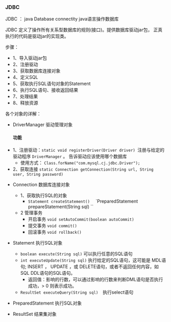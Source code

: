 ### JDBC 

JDBC ： java Database connectity java语言操作数据库

JDBC 定义了操作所有关系型数据库的规则(接口)。提供数据库驱动jar包，
正真执行的代码是驱动jar的实现类。

步骤： 
* 1、导入驱动jar包
* 2、注册驱动
* 3、获取数据库连接对象
* 4、定义SQL
* 5、获取执行SQL语句对象的Statement
* 6、执行SQL语句、接收返回结果
* 7、处理结果
* 8、释放资源

各个对象的详解：
- DriverManager 驱动管理对象
  ####  功能
  
* 1、注册驱动：`static void registerDriver(Driver driver) `注册与给定的驱动程序 `DriverManager` 。  告诉驱动应该使用哪个数据库
    * 使用方式： `Class.forName("com.mysql.cj.jdbc.Driver");`
* 2、获取连接
`static Connection getConnection(String url, String user, String password)  `

- Connection 数据库连接对象
    - 1、获取执行SQL的对象
        - `Statement createStatement()  `
        `PreparedStatement prepareStatement(String sql) `` 
    - 2 管理事务
        - 开启事务 `void setAutoCommit(boolean autoCommit)  `
        - 提交事务 `void commit()  `
        - 回滚事务 `void rollback()  `
- Statement 执行SQL对象
    - `boolean execute(String sql)`   可以执行任意的SQL语句
    - `int executeUpdate(String sql)`  执行给定的SQL语句，这可能是 MDL语句; INSERT ， UPDATE ，或 DELETE语句，或者不返回任何内容，如SQL DDL语句的SQL语句。 
        - 返回值：影响的行数，可以通过影响的行数来判断DML语句是否执行成功，> 0 则表示成功。
    - `ResultSet executeQuery(String sql)  `执行select语句
    
    
- PreparedStatement 执行SQL对象
- ResultSet 结果集对象